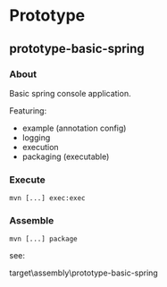 # Prototype
## prototype-basic-spring

### About

Basic spring console application.

Featuring:

 * example (annotation config)
 * logging
 * execution
 * packaging (executable)


### Execute

```
mvn [...] exec:exec
```

### Assemble

```
mvn [...] package
```

see:

target\assembly\prototype-basic-spring
